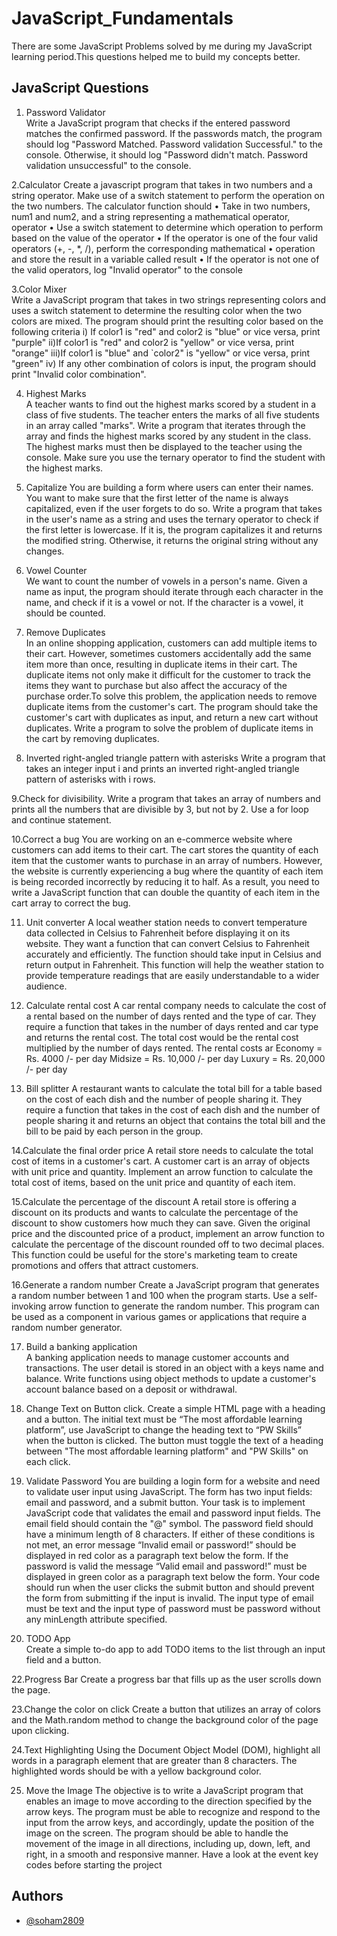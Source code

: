
# JavaScript_Fundamentals

There are some JavaScript Problems solved by me during my JavaScript learning period.This questions helped me to build my concepts better.


## JavaScript Questions


1. Password Validator   
Write a JavaScript program that checks if the entered password matches the confirmed password. If the 
passwords match, the program should log "Password Matched. Password validation Successful." to the console. 
Otherwise, it should log "Password didn't match. Password validation unsuccessful" to the console.

2.Calculator
Create a javascript program that takes in two numbers and a string operator. Make use of a switch statement to perform the operation on the two numbers.
The calculator function should
•	Take in two numbers, num1 and num2, and a string representing a mathematical operator, operator
•	Use a switch statement to determine which operation to perform based on the value of the operator
•	If the operator is one of the four valid operators (+, -, *, /), perform the corresponding mathematical 
•	operation and store the result in a variable called result
•	If the operator is not one of the valid operators, log "Invalid operator" to the console

3.Color Mixer    
Write a JavaScript program that takes in two strings representing colors and uses a switch statement to 
determine the resulting color when the two colors are mixed. The program should print the resulting color 
based on the following criteria
i) If color1 is "red" and color2 is "blue" or vice versa, print "purple"
ii)If color1 is "red" and color2 is "yellow" or vice versa, print "orange"
iii)If color1 is "blue" and `color2" is "yellow" or vice versa, print "green"
iv) If any other combination of colors is input, the program should print "Invalid color combination".

4. Highest Marks    
A teacher wants to find out the highest marks scored by a student in a class of five students. The teacher enters 
the marks of all five students in an array called "marks". Write a program that iterates through the array and 
finds the highest marks scored by any student in the class. The highest marks must then be displayed to the 
teacher using the console. Make sure you use the ternary operator to find the student with the highest marks.

5. Capitalize
You are building a form where users can enter their names. You want to make sure that the first letter of the 
name is always capitalized, even if the user forgets to do so. Write a program that takes in the user's name as a 
string and uses the ternary operator to check if the first letter is lowercase. If it is, the program capitalizes it and 
returns the modified string. Otherwise, it returns the original string without any changes.

6. Vowel Counter    
We want to count the number of vowels in a person's name. Given a name as input, the program should iterate 
through each character in the name, and check if it is a vowel or not. If the character is a vowel, it should be counted.

7. Remove Duplicates    
In an online shopping application, customers can add multiple items to their cart. However, sometimes 
customers accidentally add the same item more than once, resulting in duplicate items in their cart. The 
duplicate items not only make it difficult for the customer to track the items they want to purchase but also 
affect the accuracy of the purchase order.To solve this problem, the application needs to remove duplicate items from the customer's cart. The program should take the customer's cart with duplicates as input, 
and return a new cart without duplicates. Write a program to solve the problem of duplicate items in the cart by removing duplicates.

 8. Inverted right-angled triangle pattern with asterisks
Write a program that takes an integer input i and prints an inverted right-angled triangle pattern of asterisks 
with i rows.
 
9.Check for divisibility.
Write a program that takes an array of numbers and prints all the numbers that are divisible by 3, but not by 2. 
Use a for loop and continue statement.

10.Correct a bug
You are working on an e-commerce website where customers can add items to their cart. The cart stores the 
quantity of each item that the customer wants to purchase in an array of numbers. However, the website is 
currently experiencing a bug where the quantity of each item is being recorded incorrectly by reducing it to 
half. As a result, you need to write a JavaScript function that can double the quantity of each item in the cart 
array to correct the bug. 

11. Unit converter
A local weather station needs to convert temperature data collected in Celsius to Fahrenheit before displaying 
it on its website. They want a function that can convert Celsius to Fahrenheit accurately and efficiently. The 
function should take input in Celsius and return output in Fahrenheit. This function will help the weather station 
to provide temperature readings that are easily understandable to a wider audience.

12. Calculate rental cost
A car rental company needs to calculate the cost of a rental based on the number of days rented and the type 
of car. They require a function that takes in the number of days rented and car type and returns the rental cost. 
The total cost would be the rental cost multiplied by the number of days rented.
The rental costs ar
Economy = Rs. 4000 /- per day
Midsize = Rs. 10,000 /- per day
Luxury = Rs. 20,000 /- per day

13. Bill splitter
A restaurant wants to calculate the total bill for a table based on the cost of each dish and the number of 
people sharing it. They require a function that takes in the cost of each dish and the number of people sharing 
it and returns an object that contains the total bill and the bill to be paid by each person in the group.

14.Calculate the final order price
A retail store needs to calculate the total cost of items in a customer's cart. A customer cart is an array of 
objects with unit price and quantity. Implement an arrow function to calculate the total cost of items, based on 
the unit price and quantity of each item.

15.Calculate the percentage of the discount
A retail store is offering a discount on its products and wants to calculate the percentage of the discount to 
show customers how much they can save. Given the original price and the discounted price of a product, 
implement an arrow function to calculate the percentage of the discount rounded off to two decimal places. 
This function could be useful for the store's marketing team to create promotions and offers that attract 
customers.

16.Generate a random number
Create a JavaScript program that generates a random number between 1 and 100 when the program starts. 
Use a self-invoking arrow function to generate the random number. This program can be used as a component 
in various games or applications that require a random number generator.

17. Build a banking application     
A banking application needs to manage customer accounts and transactions. The user detail is stored in an 
object with a keys name and balance. Write functions using object methods to update a customer's account 
balance based on a deposit or withdrawal. 

18. Change Text on Button click.
Create a simple HTML page with a heading and a button. The initial text must be “The most affordable learning 
platform”, use JavaScript to change the heading text to “PW Skills” when the button is clicked. The button must 
toggle the text of a heading between "The most affordable learning platform" and "PW Skills" on each click.

19. Validate Password
You are building a login form for a website and need to validate user input using JavaScript. The form has two 
input fields: email and password, and a submit button.
Your task is to implement JavaScript code that validates the email and password input fields. The email field 
should contain the "@" symbol. The password field should have a minimum length of 8 characters. If either of 
these conditions is not met, an error message “Invalid email or password!” should be displayed in red color as a 
paragraph text below the form. If the password is valid the message “Valid email and password!” must be 
displayed in green color as a paragraph text below the form.
Your code should run when the user clicks the submit button and should prevent the form from submitting if 
the input is invalid. The input type of email must be text and the input type of password must be password 
without any minLength attribute specified.

21. TODO App    
Create a simple to-do app to add TODO items to the list through an input field and a button.

22.Progress Bar
Create a progress bar that fills up as the user scrolls down the page.

23.Change the color on click
Create a button that utilizes an array of colors and the Math.random method to change the background color 
of the page upon clicking.

24.Text Highlighting
Using the Document Object Model (DOM), highlight all words in a paragraph element that are greater than 8 
characters. The highlighted words should be with a yellow background color.

25. Move the Image
The objective is to write a JavaScript program that enables an image to move according to the direction 
specified by the arrow keys. The program must be able to recognize and respond to the input from the arrow 
keys, and accordingly, update the position of the image on the screen. The program should be able to handle 
the movement of the image in all directions, including up, down, left, and right, in a smooth and responsive 
manner. Have a look at the event key codes before starting the project
 
## Authors

- [@soham2809](https://github.com/soham2809)


